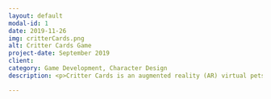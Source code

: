 ```yaml
---
layout: default
modal-id: 1
date: 2019-11-26
img: critterCards.png
alt: Critter Cards Game
project-date: September 2019
client:
category: Game Development, Character Design
description: <p>Critter Cards is an augmented reality (AR) virtual pets game that I am creating. The game's current iteration served as my thesis project for my MA. I plan to fully realize this game at a later date.</p><p align="left">Critter Cards combines the portability to older virtual pet designs (such as Tamagotchi) with meaningful breeding and collecting mechanics. I wanted Critter Cards to embody all the positive traits of pet ownership and virtual pet video games, without the stressors associated. As part of my MA research, I isolated features that can cause stress and anxiety in users in order to either eliminate or lessen those mechanics. I also presented the "science of cute" and what objective design elements make a character cute, and therefore help increase our attachment to that character. I also researched the concepts of scarcity, ownership, and the pathos behind collecting. And finally, I came to the conclusion that by having a virtual pet exist in the physical play space through AR, players might feel an even deeper connection to their virtual pet.</p><p align="left">In Critter Cards you can design basic Critters (give it a try yourself by clicking the link at the end of this post!) and breed them to create a unique hybrid Critter that has the chance of inheriting rare attributes. In its current iteration, as seen in the video below, a child Critter has an equal chance to inherit any of its binary attributes, such as eyes, horns, and markings. A child's ear shape is a 50&#37; blend between each of its parents ears, and its colors are a random blend of its parents' colors.</p><p><video width="100%" controls><source src="img/portfolio/critterCards/critterCardsDemoLQ.mp4" type="video/mp4"></video></p><p align="left">To demonstrate what AR features the game would include, I allowed for the player to choose which of their Critters they wanted to play with in the physical play space by allowing them to assign their Critters to 3 different AR marker cards. Then, the player could sample two different mini-games. The first is a Simon Says style mini-game, where the player must remember the sequence of directions the Critter tells them and repeat it each turn. The second mini-game is a color matching game, where the Critter asks for a specific color and the player provides it with real-life object of that color in order to satisfy its needs.</p><p><video width="100%" controls><source src="img/portfolio/critterCards/critterCardsDemoLQ.mp4" type="video/mp4"></video></p><p align="left">I created every aspect of this game apart from the music, which was composed by the talented Jamie Day. This game was coded in C# and created in Unity using the Vuforia AR Engine. Its save system is currently a basic JSON system I designed, and all the assets were drawn on my iPad Pro with Apple Pencil.<br />If you want to design your own Critter, be sure to click the itch.io link below! And, if you're feeling extra inspired, please send me a screenshot of your creation--I'd love to hear from you!</p><p><iframe frameborder="0" src="https://itch.io/embed/467648?border_width=5&amp;bg_color=ffffff&amp;fg_color=222222&amp;link_color=193d3f&amp;border_color=ffffff" width="216" height="175"></iframe></p>

---
```

